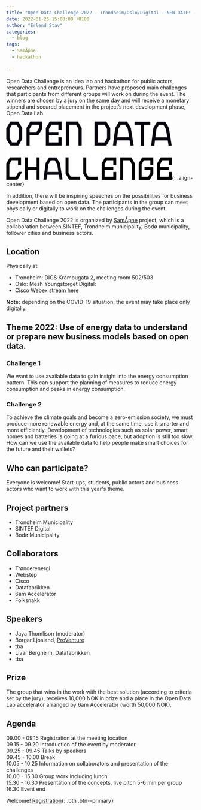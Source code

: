 ```yaml
---
title: "Open Data Challenge 2022 - Trondheim/Oslo/Digital - NEW DATE! - March 10th, 2022"
date: 2022-01-25 15:08:00 +0100
author: "Erlend Stav"
categories:
  - blog
tags:
  - SamÅpne
  - hackathon

---
```


Open Data Challenge is an idea lab and hackathon for public actors, researchers and entrepreneurs. Partners have proposed main challenges that participants from different groups will work on during the event. The winners are chosen by a jury on the same day and will receive a monetary stipend and secured placement in the project’s next development phase, Open Data Lab.

![image-center](/assets/images/odc22.png){: .align-center}

In addition, there will be inspiring speeches on the possibilities for business development based on open data. The participants in the group can meet physically or digitally to work on the challenges during the event. 

Open Data Challenge 2022 is organized by [SamÅpne](https://xn--sampne-kua.no/) project, which is a collaboration between SINTEF, Trondheim municipality, Bodø municipality, follower cities and business actors. 


## Location 
Physically at:
* Trondheim: DIGS Krambugata 2, meeting room 502/503
* Oslo: Mesh Youngstorget
Digital: 
* [Cisco Webex stream here](http://digs.502.no/)

**Note:** depending on the COVID-19 situation, the event may take place only digitally.

## Theme 2022: Use of energy data to understand or prepare new business models based on open data. 

### Challenge 1
We want to use available data to gain insight into the energy consumption pattern. This can support the planning of measures to reduce energy consumption and peaks in energy consumption. 

### Challenge 2
To achieve the climate goals and become a zero-emission society, we must produce more renewable energy and, at the same time, use it smarter and more efficiently. Development of technologies such as solar power, smart homes and batteries is going at a furious pace, but adoption is still too slow. How can we use the available data to help people make smart choices for the future and their wallets?

## Who can participate?
Everyone is welcome! Start-ups, students, public actors and business actors who want to work with this year's theme.

## Project partners
* Trondheim Municipality
* SINTEF Digital
* Bodø Municipality

## Collaborators
* Trønderenergi 
* Webstep 
* Cisco 
* Datafabrikken 
* 6am Accelerator
* Folksnakk

## Speakers
* Jaya Thomlison (moderator)
* Borgar Ljosland, [ProVenture](https://www.proventure.no/)
* tba
* Livar Bergheim, Datafabrikken
* tba

## Prize
The group that wins in the work with the best solution (according to criteria set by the jury), receives 10,000 NOK in prize and a place in the Open Data Lab accelerator arranged by 6am Accelerator (worth 50,000 NOK).

## Agenda
09.00 - 09.15 Registration at the meeting location  
09.15 - 09.20 Introduction of the event by moderator  
09.25 - 09.45 Talks by speakers  
09.45 - 10.00 Break  
10.05 - 10.25 Information on collaborators and presentation of the challenges  
10.00 - 15.30 Group work including lunch  
15.30 - 16.30 Presentation of the concepts, live pitch 5-6 min per group  
16.30 Event end  

Welcome!
[Registration](https://opendata.hoopla.no/sales/1843867290){: .btn .btn--primary}
